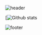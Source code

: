![header](https://capsule-render.vercel.app/api?&type=wave&color=gradient&section=header&text=Layza%Silva&height200) 

[![Github stats](https://github-readme-stats.vercel.app/api?username=lyzbss&show_icons=true&theme=radical&text-align=center)

![footer](https://capsule-render.vercel.app/api?&type=wave&color=gradient&section=footer) 
